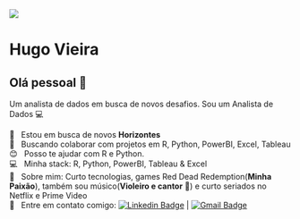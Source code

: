 <img width="auto" src="https://github.com/tgmarinho/tgmarinho/blob/master/banner.png">


# Hugo Vieira

## Olá pessoal 👋
Um analista de dados em busca de novos desafios.
Sou um Analista de Dados :computer:

 :rocket:  &nbsp; Estou em busca de novos **Horizontes**
 <br/> :purple_heart: &nbsp; Buscando colaborar com projetos em R, Python, PowerBI, Excel, Tableau 
 <br/> :blush: &nbsp; Posso te ajudar com R e Python.
 <br/> :computer: &nbsp; Minha stack: R, Python, PowerBI, Tableau & Excel
 <br/> 💬  &nbsp; Sobre mim: Curto tecnologias, games Red Dead Redemption(**Minha Paixão**), também sou músico(**Violeiro e cantor** :microphone:) e curto seriados no Netflix e Prime Video
 <br/> :email: &nbsp; Entre em contato comigo: [![Linkedin Badge](https://img.shields.io/badge/-HugoVieira-blue?style=flat-square&logo=Linkedin&logoColor=white&link=https://www.linkedin.com/in/hugo-vieira-10019b141/)](https://www.linkedin.com/in/hugo-vieira-10019b141/) 
| 
[![Gmail Badge](https://img.shields.io/badge/-vieirahugo587@gmail.com-c14438?style=flat-square&logo=Gmail&logoColor=white&link=mailto:vieirahugo587@gmail.com)](mailto:vieirahugo587@gmail.com)
